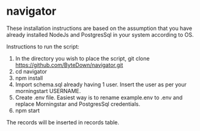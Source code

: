 # navigator

These installation instructions are based on the assumption that you have already installed NodeJs and PostgresSql in your system according to OS.

Instructions to run the script:

1) In the directory you wish to place the script, git clone https://github.com/ByteDown/navigator.git
2) cd navigator
3) npm install
4) Import schema.sql already having 1 user. Insert the user as per your morningstart USERNAME.
4) Create .env file. Easiest way is to rename example.env to .env and replace Morningstar and PostgresSql credentials.
5) npm start

The records will be inserted in records table.